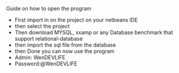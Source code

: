 Guide on how to open the program
- First import in on the project on your netbeans IDE
- then select the project
- Then download MYSQL, xxamp or any Database benchmark that support relational-database
- then import the sql file from the database
- then Done you can now use the program
- Admin: WenDEVLIFE
- Password:@WenDEVLIFE

